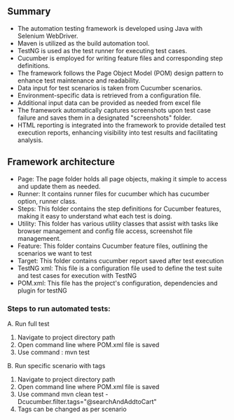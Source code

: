 ## Summary


- The automation testing framework is developed using Java with Selenium WebDriver.
- Maven is utilized as the build automation tool.
- TestNG is used as the test runner for executing test cases.
- Cucumber is employed for writing feature files and corresponding step definitions.
- The framework follows the Page Object Model (POM) design pattern to enhance test maintenance and readability.
- Data input for test scenarios is taken from Cucumber scenarios.
- Environment-specific data is retrieved from a configuration file.
- Additional input data can be provided as needed from excel file 
- The framework automatically captures screenshots upon test case failure and saves them in a designated "screenshots" folder.
- HTML reporting is integrated into the framework to provide detailed test execution reports, enhancing visibility into test results and facilitating analysis.

## Framework architecture

- Page: The page folder holds all page objects, making it simple to access and update them as needed.
- Runner: It contains runner files for cucumber which has cucumber option, runner class.
- Steps: This folder contains the step definitions for Cucumber features, making it easy to understand what each test is doing.
- Utility: This folder has various utility classes that assist with tasks like browser management and config file access, screenshot file managemeent.
- Feature: This folder contains Cucumber feature files, outlining the scenarios we want to test
- Target: This folder contains cucumber report saved after test execution
- TestNG xml: This file is a configuration file used to define the test suite and test cases for execution with TestNG
- POM.xml: This file has the project's configuration, dependencies and plugin for testNG

### Steps to run automated tests:
A.	Run full test 
1.	Navigate to project directory path
2.	Open command line where POM.xml file is saved
3.	Use command : mvn test

B.	Run specific scenario with tags
1. Navigate to project directory path
2. Open command line where POM.xml file is saved
3. Use command mvn clean test -Dcucumber.filter.tags="@searchAndAddtoCart"
4. Tags can be changed as per scenario
